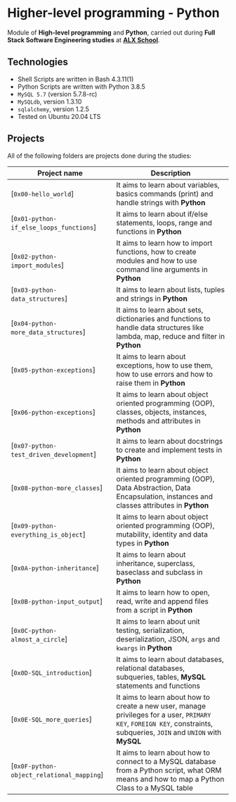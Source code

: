 # Higher-level programming - Python
Module of **High-level programming** and **Python**, carried out during **Full Stack Software Engineering studies** at **[ALX School](https://www.alxafrica.com/)**.

## Technologies
* Shell Scripts are written in Bash 4.3.11(1)
* Python Scripts are written with Python 3.8.5
* `MySQL 5.7` (version 5.7.8-rc)
* `MySQLdb`, version 1.3.10
* `sqlalchemy`, version 1.2.5
* Tested on Ubuntu 20.04 LTS

## Projects
All of the following folders are projects done during the studies:

| Project name | Description |
| ------------ | ----------- |
| [`0x00-hello_world`]| It aims to learn about variables, basics commands (print) and handle strings with **Python** |
| [`0x01-python-if_else_loops_functions`] | It aims to learn about if/else statements, loops, range and functions in **Python** |
| [`0x02-python-import_modules`]| It aims to learn how to import functions, how to create modules and how to use command line arguments in **Python** |
| [`0x03-python-data_structures`]| It aims to learn about lists, tuples and strings in **Python** |
| [`0x04-python-more_data_structures`]| It aims to learn about sets, dictionaries and functions to handle data structures like lambda, map, reduce and filter in **Python** |
| [`0x05-python-exceptions`]| It aims to learn about exceptions, how to use them, how to use errors and how to raise them in **Python** |
| [`0x06-python-exceptions`] | It aims to learn about object oriented programming (OOP), classes, objects, instances, methods and attributes in **Python** |
| [`0x07-python-test_driven_development`]| It aims to learn about docstrings to create and implement tests in **Python** |
| [`0x08-python-more_classes`]| It aims to learn about object oriented programming (OOP), Data Abstraction, Data Encapsulation, instances and classes attributes in **Python** |
| [`0x09-python-everything_is_object`]| It aims to learn about object oriented programming (OOP), mutability, identity and data types in **Python** |
| [`0x0A-python-inheritance`]| It aims to learn about inheritance, superclass, baseclass and subclass in **Python** |
| [`0x0B-python-input_output`] | It aims to learn how to open, read, write and append files from a script in **Python** |
| [`0x0C-python-almost_a_circle`]| It aims to learn about unit testing, serialization, deserialization, JSON, `args` and `kwargs` in **Python** |
| [`0x0D-SQL_introduction`]| It aims to learn about databases, relational databases, subqueries, tables, **MySQL** statements and functions |
| [`0x0E-SQL_more_queries`] | It aims to learn about how to create a new user, manage privileges for a user, `PRIMARY KEY`, `FOREIGN KEY`, constraints, subqueries, `JOIN` and `UNION` with **MySQL** |
| [`0x0F-python-object_relational_mapping`] | It aims to learn about how to connect to a MySQL database from a Python script, what ORM means and how to map a Python Class to a MySQL table |
